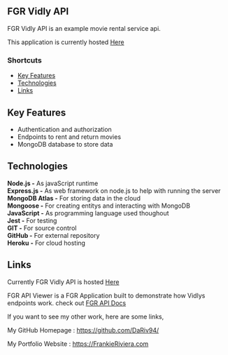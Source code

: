 
## FGR Vidly API

FGR Vidly API is an example movie rental service api.

This application is currently hosted [Here](https://boiling-meadow-22539.herokuapp.com/)

### Shortcuts
* [Key Features](https://github.com/DaRiv94/FGR-Vidly-API#Key-Features)
* [Technologies](https://github.com/DaRiv94/FGR-Vidly-API#Technologies)
* [Links](https://github.com/DaRiv94/FGR-Vidly-API#Links)

## Key Features

* Authentication and authorization
* Endpoints to rent and return movies
* MongoDB database to store data





## Technologies

**Node.js -**  As javaScript runtime<br>
**Express.js -** As web framework on node.js to help with running the server<br>
**MongoDB Atlas -** For storing data in the cloud<br>
**Mongoose -** For creating entitys and interacting with MongoDB<br>
**JavaScript -** As programming language used thoughout<br>
**Jest -** For testing<br>
**GIT -** For source control<br>
**GitHub -** For external repository<br>
**Heroku -** For cloud hosting<br>

## Links

Currently FGR Vidly API is hosted [Here](https://boiling-meadow-22539.herokuapp.com/)

FGR API Viewer is a FGR Application built to demonstrate how Vidlys endpoints work. check out [FGR API Docs](https://fgr-api-docs.surge.sh/vidly)

If you want to see my other work, here are some links,

My GitHub Homepage : https://github.com/DaRiv94/

My Portfolio Website : https://FrankieRiviera.com
